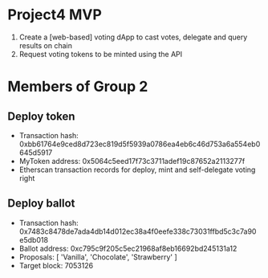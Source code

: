 # Project4 MVP

1. Create a [web-based] voting dApp to cast votes, delegate and query results on chain
2. Request voting tokens to be minted using the API

# Members of Group 2

## Deploy token
- Transaction hash: 0xbb61764e9ced8d723ec819d5f5939a0786ea4eb6c46d753a6a554eb0645d5917
- MyToken address: 0x5064c5eed17f73c3711adef19c87652a2113277f
- Etherscan transaction records for deploy, mint and self-delegate voting right

## Deploy ballot
- Transaction hash: 0x7483c8478de7ada4db14d012ec38a4f0eefe338c73031ffbd5c3c7a90e5db018
- Ballot address: 0xc795c9f205c5ec21968af8eb16692bd245131a12
- Proposals:  [ 'Vanilla', 'Chocolate', 'Strawberry' ]
- Target block: 7053126